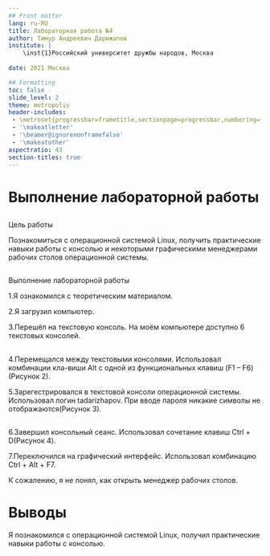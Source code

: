 ```yaml
---
## Front matter
lang: ru-RU
title: Лабораторная работа №4
author: Тимур Андреевич Дарижапов
institute: |
	\inst{1}Российский университет дружбы народов, Москва
	
date: 2021 Москва

## Formatting
toc: false
slide_level: 2
theme: metropolis
header-includes: 
 - \metroset{progressbar=frametitle,sectionpage=progressbar,numbering=fraction}
 - '\makeatletter'
 - '\beamer@ignorenonframefalse'
 - '\makeatother'
aspectratio: 43
section-titles: true
---
```


# Выполнение лабораторной работы

##
Цель работы

Познакомиться с операционной системой Linux, получить практические навыки работы с консолью и некоторыми графическими менеджерами рабочих столов операционной системы.


## 
Выполнение лабораторной работы

1.Я ознакомился с теоретическим материалом.

2.Я загрузил компьютер.

3.Перешёл на текстовую консоль. На моём компьютере доступно 6 текстовых консолей. 

##
4.Перемещался между текстовыми консолями. Использовал комбинации кла-виши Alt с одной из функциональных клавиш (F1 – F6)(Рисунок 2).

5.Зарегестрировался в текстовой консоли операционной системы. Использовал логин tadarizhapov. При вводе пароля никакие символы не отображаются(Рисунок 3).

##
6.Завершил консольный сеанс. Использовал сочетание клавиш Ctrl + D(Рисунок 4). 

7.Переключился на графический интерфейс. Использовал комбинацию Ctrl + Alt + F7. 

К сожалению, я не понял, как открыть менеджер рабочих столов. 


# Выводы

Я познакомился с операционной системой Linux, получил практические навыки работы с консолью.
